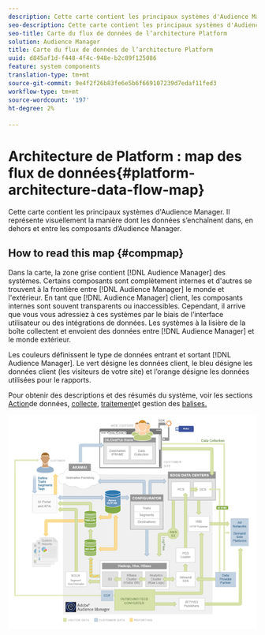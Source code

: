 ```yaml
---
description: Cette carte contient les principaux systèmes d'Audience Manager. Il représente visuellement la manière dont les données s’enchaînent dans, en dehors et entre les composants d’Audience Manager.
seo-description: Cette carte contient les principaux systèmes d'Audience Manager. Il représente visuellement la manière dont les données s’enchaînent dans, en dehors et entre les composants d’Audience Manager.
seo-title: Carte du flux de données de l’architecture Platform
solution: Audience Manager
title: Carte du flux de données de l’architecture Platform
uuid: d845af1d-f448-4f4c-948e-b2c89f125086
feature: system components
translation-type: tm+mt
source-git-commit: 9e4f2f26b83fe6e5b6f669107239d7edaf11fed3
workflow-type: tm+mt
source-wordcount: '197'
ht-degree: 2%

---
```



# Architecture de Platform : map des flux de données{#platform-architecture-data-flow-map}

Cette carte contient les principaux systèmes d&#39;Audience Manager. Il représente visuellement la manière dont les données s’enchaînent dans, en dehors et entre les composants d’Audience Manager.

## How to read this map {#compmap}

<!-- 

c_compmap.xml

 -->

Dans la carte, la zone grise contient [!DNL Audience Manager] des systèmes. Certains composants sont complètement internes et d&#39;autres se trouvent à la frontière entre [!DNL Audience Manager] le monde et l&#39;extérieur. En tant que [!DNL Audience Manager] client, les composants internes sont souvent transparents ou inaccessibles. Cependant, il arrive que vous vous adressiez à ces systèmes par le biais de l’interface utilisateur ou des intégrations de données. Les systèmes à la lisière de la boîte collectent et envoient des données entre [!DNL Audience Manager] et le monde extérieur.

Les couleurs définissent le type de données entrant et sortant [!DNL Audience Manager]. Le vert désigne les données client, le bleu désigne les données client (les visiteurs de votre site) et l’orange désigne les données utilisées pour le rapports.

Pour obtenir des descriptions et des résumés du système, voir les sections [Action](../../reference/system-components/components-data-action.md)de données, [collecte](../../reference/system-components/components-data-collection.md), [traitement](../../reference/system-components/components-data-processing.md)et gestion des [balises.](../../reference/system-components/components-tag-management.md)

![](assets/flowmap.png)

